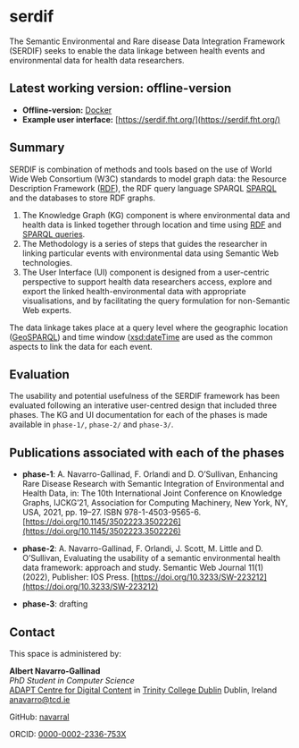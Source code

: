 # serdif

The Semantic Environmental and Rare disease Data Integration Framework (SERDIF) seeks to enable the data linkage between health events and environmental data for health data researchers. 

## Latest working version: offline-version

* **Offline-version:** [Docker](https://github.com/navarral/serdif/tree/main/offline-version)
* **Example user interface:** [https://serdif.fht.org/](https://serdif.fht.org/)

## Summary
SERDIF is combination of methods and tools based on the use of World Wide Web Consortium (W3C) standards to model graph data: the Resource Description Framework ([RDF](https://www.w3.org/TR/rdf11-concepts/)), the RDF query language SPARQL [SPARQL](https://www.w3.org/TR/sparql11-query/) and the databases to store RDF graphs.

1. The Knowledge Graph (KG) component is where environmental data and health data is linked together through location and time using [RDF](https://www.w3.org/TR/rdf11-concepts/) and [SPARQL queries](https://www.w3.org/TR/sparql11-query/). 
2. The Methodology is a series of steps that guides the researcher in linking particular events with environmental data using Semantic Web technologies.
3. The User Interface (UI) component is designed from a user-centric perspective to support health data researchers access, explore and export the linked health-environmental data with appropriate visualisations, and by facilitating the query formulation for non-Semantic Web experts.

The data linkage takes place at a query level where the geographic location ([GeoSPARQL](https://www.ogc.org/standards/geosparql)) and time window ([xsd:dateTime](https://www.w3.org/TR/xmlschema11-2/) are used as the common aspects to link the data for each event.



## Evaluation

The usability and potential usefulness of the SERDIF framework has been evaluated following an interative  user-centred design that included three phases. The KG and UI documentation for each of the phases is made available in `phase-1/`, `phase-2/` and `phase-3/`.

## Publications associated with each of the phases

* **phase-1**: A. Navarro-Gallinad, F. Orlandi and D. O’Sullivan, Enhancing Rare Disease Research with Semantic Integration of Environmental and Health Data, in: The 10th International Joint Conference on Knowledge Graphs, IJCKG’21, Association for Computing Machinery, New York, NY, USA, 2021, pp. 19–27. ISBN 978-1-4503-9565-6.[https://doi.org/10.1145/3502223.3502226](https://doi.org/10.1145/3502223.3502226)

* **phase-2**: A. Navarro-Gallinad, F. Orlandi, J. Scott, M. Little and D. O’Sullivan, Evaluating the usability of a semantic environmental health data framework: approach and study. Semantic Web Journal 11(1) (2022), Publisher: IOS Press. [https://doi.org/10.3233/SW-223212](https://doi.org/10.3233/SW-223212)


* **phase-3**: drafting

## Contact
This space is administered by:  

**Albert Navarro-Gallinad**  
*PhD Student in Computer Science*  
[ADAPT Centre for Digital Content](https://www.adaptcentre.ie/) in [Trinity College Dublin](https://www.tcd.ie/)
Dublin, Ireland  
<anavarro@tcd.ie>  

GitHub: [navarral](https://github.com/navarral)

ORCID: [0000-0002-2336-753X](https://orcid.org/0000-0002-2336-753X)   
